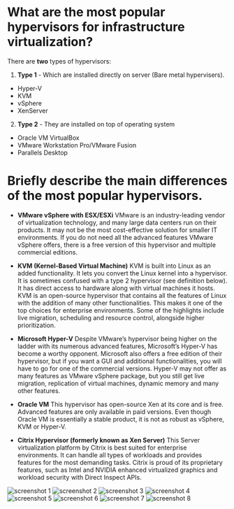 # What are the most popular hypervisors for infrastructure virtualization?

There are **two** types of hypervisors:
1. **Type 1** - Which are installed directly on server (Bare metal hypervisers).
 - Hyper-V
 - KVM
 - vSphere
 - XenServer
2. **Type 2** - They are installed on top of operating system
  - Oracle VM VirtualBox
  - VMware Workstation Pro/VMware Fusion
  - Parallels Desktop
  
  # Briefly describe the main differences of the most popular hypervisors.
  
- **VMware vSphere with ESX/ESXi**
VMware is an industry-leading vendor of virtualization technology, and many large data centers run on their products. It may not be the most cost-effective solution for smaller IT environments. If you do not need all the advanced features VMware vSphere offers, there is a free version of this hypervisor and multiple commercial editions.

- **KVM (Kernel-Based Virtual Machine)**
KVM is built into Linux as an added functionality. It lets you convert the Linux kernel into a hypervisor. It is sometimes confused with a type 2 hypervisor (see definition below). It has direct access to hardware along with virtual machines it hosts. KVM is an open-source hypervisor that contains all the features of Linux with the addition of many other functionalities. This makes it one of the top choices for enterprise environments. Some of the highlights include live migration, scheduling and resource control, alongside higher prioritization.

- **Microsoft Hyper-V**
Despite VMware’s hypervisor being higher on the ladder with its numerous advanced features, Microsoft’s Hyper-V has become a worthy opponent. Microsoft also offers a free edition of their hypervisor, but if you want a GUI and additional functionalities, you will have to go for one of the commercial versions. Hyper-V may not offer as many features as VMware vSphere package, but you still get live migration, replication of virtual machines, dynamic memory and many other features.

- **Oracle VM**
This hypervisor has open-source Xen at its core and is free. Advanced features are only available in paid versions. Even though Oracle VM is essentially a stable product, it is not as robust as vSphere, KVM or Hyper-V.

- **Citrix Hypervisor (formerly known as Xen Server)**
This Server virtualization platform by Citrix is best suited for enterprise environments. It can handle all types of workloads and provides features for the most demanding tasks. Citrix is proud of its proprietary features, such as Intel and NVIDIA enhanced virtualized graphics and workload security with Direct Inspect APIs.

![screenshot 1](screenshots/1.png)
![screenshot 2](screenshots/2.png)
![screenshot 3](screenshots/3.png)
![screenshot 4](screenshots/4.png)
![screenshot 5](screenshots/5.png)
![screenshot 6](screenshots/6.png)
![screenshot 7](screenshots/7.png)
![screenshot 8](screenshots/8.png)